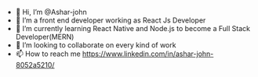 - 👋 Hi, I’m @Ashar-john
- 👀 I’m a front end developer working as React Js Developer
- 🌱 I’m currently learning React Native and Node.js to become a Full Stack Developer(MERN)
- 💞️ I’m looking to collaborate on every kind of work
- 📫 How to reach me https://www.linkedin.com/in/ashar-john-8052a5210/


